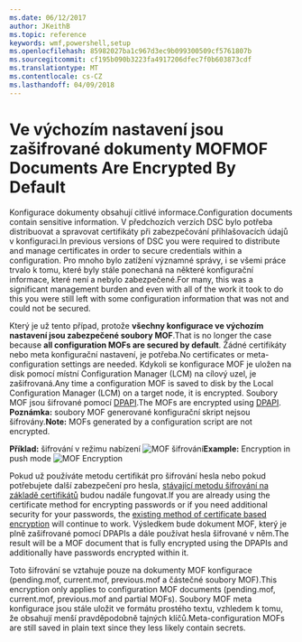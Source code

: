```yaml
---
ms.date: 06/12/2017
author: JKeithB
ms.topic: reference
keywords: wmf,powershell,setup
ms.openlocfilehash: 85982027ba1c967d3ec9b099300509cf5761807b
ms.sourcegitcommit: cf195b090b3223fa4917206dfec7f0b603873cdf
ms.translationtype: MT
ms.contentlocale: cs-CZ
ms.lasthandoff: 04/09/2018
---
```

# <a name="mof-documents-are-encrypted-by-default"></a><span data-ttu-id="20a25-102">Ve výchozím nastavení jsou zašifrované dokumenty MOF</span><span class="sxs-lookup"><span data-stu-id="20a25-102">MOF Documents Are Encrypted By Default</span></span>

<span data-ttu-id="20a25-103">Konfigurace dokumenty obsahují citlivé informace.</span><span class="sxs-lookup"><span data-stu-id="20a25-103">Configuration documents contain sensitive information.</span></span> <span data-ttu-id="20a25-104">V předchozích verzích DSC bylo potřeba distribuovat a spravovat certifikáty při zabezpečování přihlašovacích údajů v konfiguraci.</span><span class="sxs-lookup"><span data-stu-id="20a25-104">In previous versions of DSC you were required to distribute and manage certificates in order to secure credentials within a configuration.</span></span> <span data-ttu-id="20a25-105">Pro mnoho bylo zatížení významné správy, i se všemi práce trvalo k tomu, které byly stále ponechaná na některé konfigurační informace, které není a nebylo zabezpečené.</span><span class="sxs-lookup"><span data-stu-id="20a25-105">For many, this was a significant management burden and even with all of the work it took to do this you were still left with some configuration information that was not and could not be secured.</span></span>

<span data-ttu-id="20a25-106">Který je už tento případ, protože **všechny konfigurace ve výchozím nastavení jsou zabezpečené soubory MOF**.</span><span class="sxs-lookup"><span data-stu-id="20a25-106">That is no longer the case because **all configuration MOFs are secured by default**.</span></span> <span data-ttu-id="20a25-107">Žádné certifikáty nebo meta konfigurační nastavení, je potřeba.</span><span class="sxs-lookup"><span data-stu-id="20a25-107">No certificates or meta-configuration settings are needed.</span></span> <span data-ttu-id="20a25-108">Kdykoli se konfigurace MOF je uložen na disk pomocí místní Configuration Manager (LCM) na cílový uzel, je zašifrovaná.</span><span class="sxs-lookup"><span data-stu-id="20a25-108">Any time a configuration MOF is saved to disk by the Local Configuration Manager (LCM) on a target node, it is encrypted.</span></span> <span data-ttu-id="20a25-109">Soubory MOF jsou šifrované pomocí [DPAPI](https://msdn.microsoft.com/library/ms995355.aspx).</span><span class="sxs-lookup"><span data-stu-id="20a25-109">The MOFs are encrypted using [DPAPI](https://msdn.microsoft.com/library/ms995355.aspx).</span></span> <span data-ttu-id="20a25-110">**Poznámka:** soubory MOF generované konfigurační skript nejsou šifrovány.</span><span class="sxs-lookup"><span data-stu-id="20a25-110">**Note:** MOFs generated by a configuration script are not encrypted.</span></span>

<span data-ttu-id="20a25-111">**Příklad:** šifrování v režimu nabízení ![MOF šifrování](../images/MOF_Encryption.jpg)</span><span class="sxs-lookup"><span data-stu-id="20a25-111">**Example:** Encryption in push mode ![MOF Encryption](../images/MOF_Encryption.jpg)</span></span>

<span data-ttu-id="20a25-112">Pokud už používáte metodu certifikát pro šifrování hesla nebo pokud potřebujete další zabezpečení pro hesla, [stávající metodu šifrování na základě certifikátů](https://msdn.microsoft.com/powershell/dsc/securemof) budou nadále fungovat.</span><span class="sxs-lookup"><span data-stu-id="20a25-112">If you are already using the certificate method for encrypting passwords or if you need additional security for your passwords, the [existing method of certificate based encryption](https://msdn.microsoft.com/powershell/dsc/securemof) will continue to work.</span></span> <span data-ttu-id="20a25-113">Výsledkem bude dokument MOF, který je plně zašifrované pomocí DPAPIs a dále používat hesla šifrované v něm.</span><span class="sxs-lookup"><span data-stu-id="20a25-113">The result will be a MOF document that is fully encrypted using the DPAPIs and additionally have passwords encrypted within it.</span></span>

<span data-ttu-id="20a25-114">Toto šifrování se vztahuje pouze na dokumenty MOF konfigurace (pending.mof, current.mof, previous.mof a částečné soubory MOF).</span><span class="sxs-lookup"><span data-stu-id="20a25-114">This encryption only applies to configuration MOF documents (pending.mof, current.mof, previous.mof and partial MOFs).</span></span> <span data-ttu-id="20a25-115">Soubory MOF meta konfigurace jsou stále uložit ve formátu prostého textu, vzhledem k tomu, že obsahují menší pravděpodobně tajných klíčů.</span><span class="sxs-lookup"><span data-stu-id="20a25-115">Meta-configuration MOFs are still saved in plain text since they less likely contain secrets.</span></span>